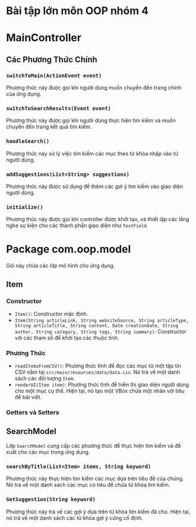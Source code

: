 # Bài tập lớn môn OOP nhóm 4
# MainController

## Các Phương Thức Chính

### `switchToMain(ActionEvent event)`

Phương thức này được gọi khi người dùng muốn chuyển đến trang chính của ứng dụng.

### `switchToSearchResults(Event event)`

Phương thức này được gọi khi người dùng thực hiện tìm kiếm và muốn chuyển đến trang kết quả tìm kiếm.

### `handleSearch()`

Phương thức này xử lý việc tìm kiếm các mục theo từ khóa nhập vào từ người dùng.

### `addSuggestions(List<String> suggestions)`

Phương thức này được sử dụng để thêm các gợi ý tìm kiếm vào giao diện người dùng.

### `initialize()`

Phương thức này được gọi khi controller được khởi tạo, và thiết lập các lắng nghe sự kiện cho các thành phần giao diện như `TextField`.

# Package com.oop.model

Gói này chứa các lớp mô hình cho ứng dụng.

## Item
### Constructor

- `Item()`: Constructor mặc định.
- `Item(String articleLink, String websiteSource, String articleType, String articleTitle, String content, Date creationDate, String author, String category, String tags, String summary)`: Constructor với các tham số để khởi tạo các thuộc tính.

### Phương Thức

- `readItemsFromCSV()`: Phương thức tĩnh để đọc các mục từ một tập tin CSV nằm tại `src/main/resources/data/data.csv`. Nó trả về một danh sách các đối tượng `Item`.
- `renderUI(Item item)`: Phương thức tĩnh để hiển thị giao diện người dùng cho một mục cụ thể. Hiện tại, nó tạo một VBox chứa một nhãn với tiêu đề bài viết.

### Getters và Setters
## SearchModel

Lớp `SearchModel` cung cấp các phương thức để thực hiện tìm kiếm và đề xuất cho các mục trong ứng dụng.

### `searchByTitle(List<Item> items, String keyword)`

Phương thức này thực hiện tìm kiếm các mục dựa trên tiêu đề của chúng. Nó trả về một danh sách các mục có tiêu đề chứa từ khóa tìm kiếm.

### `GetSuggestion(String keyword)`

Phương thức này trả về các gợi ý dựa trên từ khóa tìm kiếm đã cho. Hiện tại, nó trả về một danh sách các từ khóa gợi ý cứng cố định.


